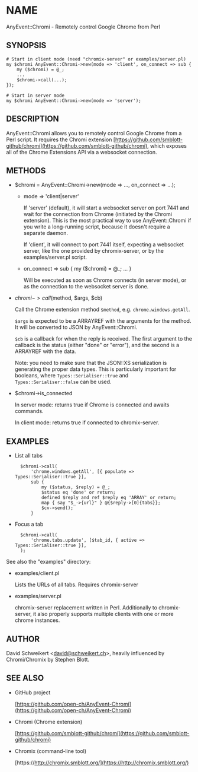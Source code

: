 # NAME

AnyEvent::Chromi - Remotely control Google Chrome from Perl

## SYNOPSIS

    # Start in client mode (need "chromix-server" or examples/server.pl)
    my $chromi AnyEvent::Chromi->new(mode => 'client', on_connect => sub {
        my ($chromi) = @_;
        ...
        $chromi->call(...);
    });

    # Start in server mode
    my $chromi AnyEvent::Chromi->new(mode => 'server');

## DESCRIPTION

AnyEvent::Chromi allows you to remotely control Google Chrome from a Perl script.
It requires the Chromi extension [https://github.com/smblott-github/chromi](https://github.com/smblott-github/chromi), which
exposes all of the Chrome Extensions API via a websocket connection.

## METHODS

- $chromi = AnyEvent::Chromi->new(mode => ..., on\_connect => ...);
    - mode => 'client|server'

        If 'server' (default), it will start a websocket server on port 7441 and wait
        for the connection from Chrome (initiated by the Chromi extension). This is the
        most practical way to use AnyEvent::Chromi if you write a long-running script,
        because it doesn't require a separate daemon.

        If 'client', it will connect to port 7441 itself, expecting a websocket server, like
        the one provided by chromix-server, or by the examples/server.pl script.

    - on\_connect => sub { my ($chromi) = @\_; ... }

        Will be executed as soon as Chrome connects (in server mode), or as the connection
        to the websocket server is done.
- $chromi->call($method, $args, $cb)

    Call the Chrome extension method `$method`, e.g. `chrome.windows.getAll`.

    `$args` is expected to be a ARRAYREF with the arguments for the method. It will be
    converted to JSON by AnyEvent::Chromi.

    `$cb` is a callback for when the reply is received. The first argument to the callback is
    the status (either "done" or "error"), and the second is a ARRAYREF with the data.

    Note: you need to make sure that the JSON::XS serialization is generating the proper
    data types. This is particularly important for booleans, where `Types::Serialiser::true`
    and `Types::Serialiser::false` can be used.

- $chromi->is\_connected

    In server mode: returns true if Chrome is connected and awaits commands.

    In client mode: returns true if connected to chromix-server.

## EXAMPLES

- List all tabs

        $chromi->call(
            'chrome.windows.getAll', [{ populate => Types::Serialiser::true }],
            sub {
                my ($status, $reply) = @_;
                $status eq 'done' or return;
                defined $reply and ref $reply eq 'ARRAY' or return;
                map { say "$_->{url}" } @{$reply->[0]{tabs}};
                $cv->send();
            }

- Focus a tab

        $chromi->call(
            'chrome.tabs.update', [$tab_id, { active => Types::Serialiser::true }],
        );

See also the "examples" directory:

- examples/client.pl

    Lists the URLs of all tabs. Requires chromix-server

- examples/server.pl

    chromix-server replacement written in Perl. Additionally to chromix-server, it
    also properly supports multiple clients with one or more chrome instances.

## AUTHOR

David Schweikert &lt;david@schweikert.ch>, heavily influenced by Chromi/Chromix by
Stephen Blott.

## SEE ALSO

- GitHub project

    [https://github.com/open-ch/AnyEvent-Chromi](https://github.com/open-ch/AnyEvent-Chromi)

- Chromi (Chrome extension)

    [https://github.com/smblott-github/chromi](https://github.com/smblott-github/chromi)

- Chromix (command-line tool)

    [https://http://chromix.smblott.org/](https://http://chromix.smblott.org/)
